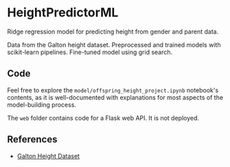 # HeightPredictorML

Ridge regression model for predicting height from gender and parent data.

Data from the Galton height dataset. Preprocessed and trained models with scikit-learn pipelines. Fine-tuned model using grid search. 

## Code

Feel free to explore the ```model/offspring_height_project.ipynb``` notebook's contents, as it is well-documented with explanations for most aspects of the model-building process.

The ```web``` folder contains code for a Flask web API. It is not deployed.

## References
* [Galton Height Dataset](https://dataverse.harvard.edu/dataset.xhtml?persistentId=doi:10.7910/DVN/T0HSJ1)
